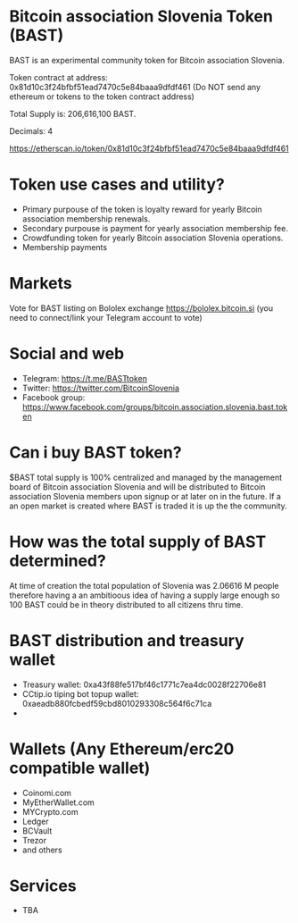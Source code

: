 # Bitcoin association Slovenia Token (BAST)

BAST is an experimental community token for Bitcoin association Slovenia.

Token contract at address: 0x81d10c3f24bfbf51ead7470c5e84baaa9dfdf461 (Do NOT send any ethereum or tokens to the token contract address)

Total Supply is: 	206,616,100 BAST. 

Decimals: 4

https://etherscan.io/token/0x81d10c3f24bfbf51ead7470c5e84baaa9dfdf461

# Token use cases and utility?

* Primary purpouse of the token is loyalty reward for yearly Bitcoin association membership renewals.
* Secondary purpouse is payment for yearly association membership fee.
* Crowdfunding token for yearly Bitcoin association Slovenia operations.
* Membership payments


# Markets

Vote for BAST listing on Bololex exchange https://bololex.bitcoin.si (you need to connect/link your Telegram account to vote)

# Social and web

* Telegram: https://t.me/BASTtoken
* Twitter: https://twitter.com/BitcoinSlovenia
* Facebook group: https://www.facebook.com/groups/bitcoin.association.slovenia.bast.token

# Can i buy BAST token?

$BAST total supply is 100% centralized and managed by the management board of Bitcoin association Slovenia  and will be distributed to Bitcoin association Slovenia members upon signup or at later on in the future.
If a an open market is created where BAST is traded it is up the the community.

# How was the total supply of BAST determined?

At time of creation the total population of Slovenia was 2.06616 M people therefore having a an ambitioous idea of having a supply large enough so 100 BAST could be in theory distributed to all citizens thru time. 

# BAST distribution and treasury wallet

* Treasury wallet: 0xa43f88fe517bf46c1771c7ea4dc0028f22706e81
* CCtip.io tiping bot topup wallet: 0xaeadb880fcbedf59cbd8010293308c564f6c71ca
* 

# Wallets (Any Ethereum/erc20 compatible wallet)

* Coinomi.com
* MyEtherWallet.com
* MYCrypto.com
* Ledger
* BCVault
* Trezor
* and others

# Services

* TBA




